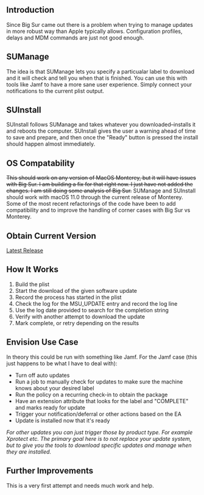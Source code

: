 ## Introduction
Since Big Sur came out there is a problem when trying to manage updates in more robust way than Apple typically allows. Configuration profiles, delays and MDM commands are just not good enough.

## SUManage
The idea is that SUManage lets you specify a particualar label to download and it will check and tell you when that is finished. You can use this with tools like Jamf to have a more sane user experience. Simply connect your notifications to the current plist output. 

## SUInstall
SUInstall follows SUManage and takes whatever you downloaded–installs it and reboots the computer. SUInstall gives the user a warning ahead of time to save and prepare, and then once the "Ready" button is pressed the install should happen almost immediately.

## OS Compatability
~~This should work on any version of MacOS Monterey, but it will have issues with Big Sur. I am building a fix for that right now. I just have not added the changes. I am still doing some analysis of Big Sur.~~
SUManage and SUInstall should work with macOS 11.0 through the current release of Monterey. Some of the most recent refactorings of the code have been to add compatibility and to improve the handling of corner cases with Big Sur vs Monterey.

## Obtain Current Version
[Latest Release](https://github.com/SCTCoding/SUManage/releases/tag/0.2.1)

## How It Works
1. Build the plist
2. Start the download of the given software update
3. Record the process has started in the plist
4. Check the log for the MSU_UPDATE entry and record the log line
5. Use the log date provided to search for the completion string
6. Verify with another attempt to download the update
7. Mark complete, or retry depending on the results

## Envision Use Case
In theory this could be run with something like Jamf. For the Jamf case (this just happens to be what I have to deal with):
- Turn off auto updates
- Run a job to manually check for updates to make sure the machine knows about your desired label
- Run the policy on a recurring check-in to obtain the package
- Have an extension attribute that looks for the label and "COMPLETE" and marks ready for update
- Trigger your notification/deferral or other actions based on the EA
- Update is installed now that it's ready

*For other updates you can just trigger those by product type. For example Xprotect etc. The primary goal here is to not replace your update system, but to give you the tools to download specific updates and manage when they are installed.*

## Further Improvements
This is a very first attempt and needs much work and help.
